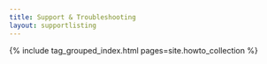 ```yaml
---
title: Support & Troubleshooting
layout: supportlisting
---
```


<!-- DEBUG index.md: including tag_grouped_index.html without a lang, because today there are only a handfull of support articles to start with -->
{% include tag_grouped_index.html pages=site.howto_collection %}
